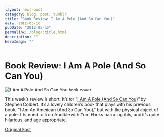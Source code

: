 ```yaml
---
layout: next-post
category: blog, post, tumblr
title: "Book Review: I Am A Pole (And So Can You)"
date: 2012-05-16
pubDate: "2012-05-16"
permalink: /blog/:title.html
description: ""
heroImage: ""
---
```


# Book Review: I Am A Pole (And So Can You)

![I Am A Pole And So Can You book cover](http://68.media.tumblr.com/tumblr_m3zkxfLnkS1qz81kho1_500.jpg)

This week’s review is short. It’s for “[I Am A Pole (And So Can You)](https://www.amazon.com/Am-Pole-And-Can-You/dp/1455523429)” by Stephen Colbert. It’s a lovely children’s book that plays with his previous book, “I Am An American (And So Can You),” but with the physical object of a pole. I listened to it on Audible with Tom Hanks narrating this, and it’s quite hilarious, and age appropriate.

[Original Post](http://jermspeaks.com/post/23170785874/this-weeks-review-is-short-its-for-i-am-a-pole)
